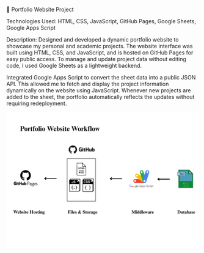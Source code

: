 💼 Portfolio Website Project

Technologies Used: HTML, CSS, JavaScript, GitHub Pages, Google Sheets, Google Apps Script

Description:
Designed and developed a dynamic portfolio website to showcase my personal and academic projects. The website interface was built using HTML, CSS, and JavaScript, and is hosted on GitHub Pages for easy public access. To manage and update project data without editing code, I used Google Sheets as a lightweight backend.

Integrated Google Apps Script to convert the sheet data into a public JSON API. This allowed me to fetch and display the project information dynamically on the website using JavaScript. Whenever new projects are added to the sheet, the portfolio automatically reflects the updates without requiring redeployment.




![](Project_workflow.png)
